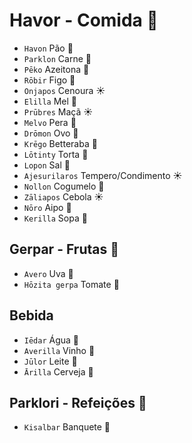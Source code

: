 # Havor - Comida 🌱

-   `Havon` Pão 🌱
-   `Parklon` Carne 🌱
-   `Pēko` Azeitona 🌙
-   `Rōbir` Figo 🌊
-   `Onjapos` Cenoura ☀️
-   `Elilla` Mel 🌊
-   `Prūbres` Maçã ☀️
-   `Melvo` Pera 🌙
-   `Drōmon` Ovo 🌱
-   `Krēgo` Betteraba 🌙
-   `Lōtinty` Torta 🌙
-   `Lopon` Sal 🌱
-   `Ajesurilaros` Tempero/Condimento ☀️
-   `Nollon` Cogumelo 🌱
-   `Zāliapos` Cebola ☀️
-   `Nōro` Aipo 🌙
-   `Kerilla` Sopa 🌊

## Gerpar - Frutas 🌙

-   `Avero` Uva 🌙
-   `Hōzita gerpa` Tomate 🌙

## Bebida

-   `Iēdar` Água 🌊
-   `Averilla` Vinho 🌊
-   `Jūlor` Leite 🌊
-   `Ārilla` Cerveja 🌊

## Parklori - Refeições 🌱

-   `Kisalbar` Banquete 🌊
